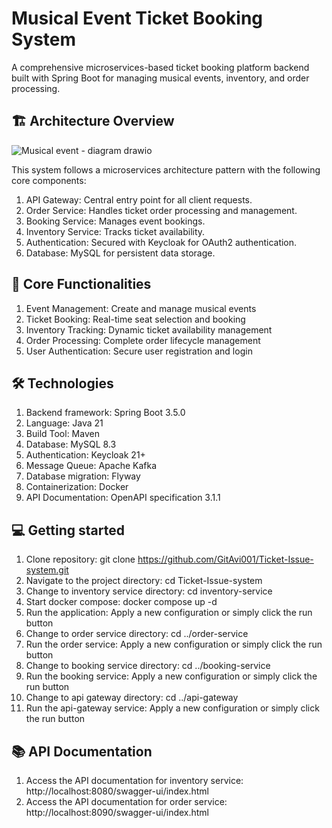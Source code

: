 # Musical Event Ticket Booking System
A comprehensive microservices-based ticket booking platform backend built with Spring Boot for managing musical events, 
inventory, and order processing.

## 🏗️ Architecture Overview

![Musical event - diagram drawio](https://github.com/user-attachments/assets/8bb08b49-b04d-4479-a6e1-a14668e9a598)


This system follows a microservices architecture pattern with the following core components:

1. API Gateway: Central entry point for all client requests.
2. Order Service: Handles ticket order processing and management.
3. Booking Service: Manages event bookings.
4. Inventory Service: Tracks ticket availability.
5. Authentication: Secured with Keycloak for OAuth2 authentication.
6. Database: MySQL for persistent data storage.

## 🎯 Core Functionalities

1. Event Management: Create and manage musical events
2. Ticket Booking: Real-time seat selection and booking
3. Inventory Tracking: Dynamic ticket availability management
4. Order Processing: Complete order lifecycle management
5. User Authentication: Secure user registration and login

## 🛠️ Technologies

1. Backend framework: Spring Boot 3.5.0
2. Language: Java 21
3. Build Tool: Maven
4. Database: MySQL 8.3
5. Authentication: Keycloak 21+
6. Message Queue: Apache Kafka
7. Database migration: Flyway
8. Containerization: Docker
9. API Documentation: OpenAPI specification 3.1.1

## 💻 Getting started

1. Clone repository: git clone https://github.com/GitAvi001/Ticket-Issue-system.git
2. Navigate to the project directory: cd Ticket-Issue-system
3. Change to inventory service directory: cd inventory-service
4. Start docker compose: docker compose up -d
5. Run the application: Apply a new configuration or simply click the run button
6. Change to order service directory: cd ../order-service
7. Run the order service: Apply a new configuration or simply click the run button
8. Change to booking service directory: cd ../booking-service
9. Run the booking service: Apply a new configuration or simply click the run button
10. Change to api gateway directory: cd ../api-gateway
11. Run the api-gateway service: Apply a new configuration or simply click the run button

## 📚 API Documentation
1. Access the API documentation for inventory service: http://localhost:8080/swagger-ui/index.html
2. Access the API documentation for order service: http://localhost:8090/swagger-ui/index.html





